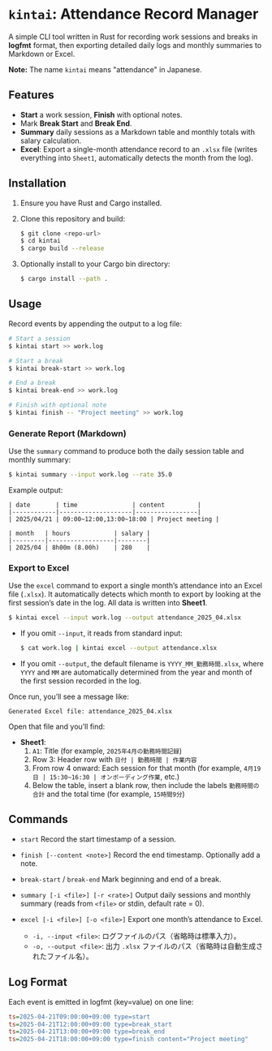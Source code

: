 # `kintai`: Attendance Record Manager

A simple CLI tool written in Rust for recording work sessions and breaks in **logfmt** format, then exporting detailed daily logs and monthly summaries to Markdown or Excel.

**Note:** The name `kintai` means "attendance" in Japanese.

## Features

- **Start** a work session, **Finish** with optional notes.
- Mark **Break Start** and **Break End**.
- **Summary** daily sessions as a Markdown table and monthly totals with salary calculation.
- **Excel**: Export a single-month attendance record to an `.xlsx` file (writes everything into `Sheet1`, automatically detects the month from the log).

## Installation

1. Ensure you have Rust and Cargo installed.
2. Clone this repository and build:

   ```sh
   $ git clone <repo-url>
   $ cd kintai
   $ cargo build --release
   ```

3. Optionally install to your Cargo bin directory:

   ```sh
   $ cargo install --path .
   ```

## Usage

Record events by appending the output to a log file:

```sh
# Start a session
$ kintai start >> work.log

# Start a break
$ kintai break-start >> work.log

# End a break
$ kintai break-end >> work.log

# Finish with optional note
$ kintai finish -- "Project meeting" >> work.log
```

### Generate Report (Markdown)

Use the `summary` command to produce both the daily session table and monthly summary:

```sh
$ kintai summary --input work.log --rate 35.0
```

Example output:

```plaintext
| date       | time               | content         |
|------------|--------------------|-----------------|
| 2025/04/21 | 09:00~12:00,13:00~18:00 | Project meeting |

| month   | hours            | salary |
|---------|------------------|--------|
| 2025/04 | 8h00m (8.00h)    | 280    |
```

### Export to Excel

Use the `excel` command to export a single month’s attendance into an Excel file (`.xlsx`). It automatically detects which month to export by looking at the first session’s date in the log. All data is written into **Sheet1**.

```sh
$ kintai excel --input work.log --output attendance_2025_04.xlsx
```

- If you omit `--input`, it reads from standard input:
  ```sh
  $ cat work.log | kintai excel --output attendance.xlsx
  ```
- If you omit `--output`, the default filename is `YYYY_MM_勤務時間.xlsx`, where `YYYY` and `MM` are automatically determined from the year and month of the first session recorded in the log.

Once run, you’ll see a message like:

```plaintext
Generated Excel file: attendance_2025_04.xlsx
```

Open that file and you’ll find:

- **Sheet1**:
  1. `A1`: Title (for example, `2025年4月の勤務時間記録`)
  2. Row 3: Header row with `日付 | 勤務時間 | 作業内容`
  3. From row 4 onward: Each session for that month (for example, `4月19日 | 15:30~16:30 | オンボーディング作業`, etc.)
  4. Below the table, insert a blank row, then include the labels `勤務時間の合計` and the total time (for example, `15時間9分`)

## Commands

- `start`
  Record the start timestamp of a session.

- `finish [--content <note>]`
  Record the end timestamp. Optionally add a note.

- `break-start` / `break-end`
  Mark beginning and end of a break.

- `summary [-i <file>] [-r <rate>]`
  Output daily sessions and monthly summary (reads from `<file>` or stdin, default rate = 0).

- `excel [-i <file>] [-o <file>]`
  Export one month’s attendance to Excel.
  - `-i, --input <file>`: ログファイルのパス（省略時は標準入力）。
  - `-o, --output <file>`: 出力 `.xlsx` ファイルのパス（省略時は自動生成されたファイル名）。

## Log Format

Each event is emitted in logfmt (key=value) on one line:

```ini
ts=2025-04-21T09:00:00+09:00 type=start
ts=2025-04-21T12:00:00+09:00 type=break_start
ts=2025-04-21T13:00:00+09:00 type=break_end
ts=2025-04-21T18:00:00+09:00 type=finish content="Project meeting"
```
